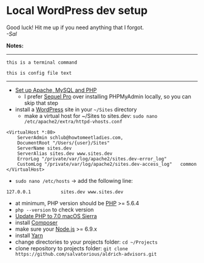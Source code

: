 # Local WordPress dev setup

Good luck! Hit me up if you need anything that I forgot.  
*-Sal*

**Notes:**

---
`this is a terminal command`  

```
this is config file text  
```  

---
* [Set up Apache, MySQL and PHP](https://coolestguidesontheplanet.com/get-apache-mysql-php-and-phpmyadmin-working-on-macos-sierra/)
  *  I prefer [Sequel Pro](https://www.sequelpro.com/) over installing PHPMyAdmin locally, so you can skip that step
* install a [WordPress](https://wordpress.org/) site in your `~/Sites` directory
  * make a virtual host for ~/Sites to sites.dev: `sudo nano /etc/apache2/extra/httpd-vhosts.conf`
 
```
<VirtualHost *:80>  
    ServerAdmin schlub@howtomeetladies.com,  
    DocumentRoot "/Users/{user}/Sites"  
    ServerName sites.dev  
    ServerAlias sites.dev www.sites.dev  
    ErrorLog "/private/var/log/apache2/sites.dev-error_log"  
    CustomLog "/private/var/log/apache2/sites.dev-access_log"   common
</VirtualHost>
```

  * `sudo nano /etc/hosts` -> add the following line: 

```
127.0.0.1           sites.dev www.sites.dev
```
  

*  at minimum, PHP version should be [PHP](http://php.net/manual/en/install.php) >= 5.6.4
  * `php --version` to check version
  * [Update PHP to 7.0 macOS Sierra](https://medium.com/zenchef-tech-and-product/how-to-upgrade-your-version-of-php-to-7-0-on-macos-sierra-e1bfdea55a63)
* install [Composer](https://getcomposer.org/download/)
* make sure your [Node.js](http://nodejs.org/) >= 6.9.x
* install [Yarn](https://yarnpkg.com/lang/en/docs/install/)
* change directories to your projects folder: `cd ~/Projects`
* clone repository to projects folder: `git clone https://github.com/salvatorious/aldrich-advisors.git`
